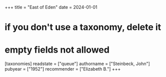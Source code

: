+++
title = "East of Eden"
date = 2024-01-01
# if you don't use a taxonomy, delete it
# empty fields not allowed
[taxonomies]
  readstate = ["queue"]
  authorname = ["Steinbeck, John"]
  pubyear = ["1952"]
  recommender = ["Elizabeth B."]
+++
